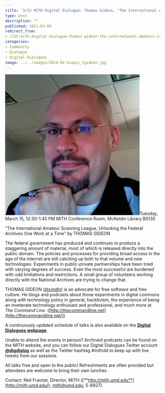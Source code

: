 ```yaml
---
title: '3/15 MITH Digital Dialogue: Thomas Gideon, "The International Amateur Scanning League, Unlocking the Federal Archives One Work at a Time"'
type: post
description: ""
published: 2011-03-09
redirect_from: 
- /315-mith-digital-dialogue-thomas-gideon-the-international-amateur-scanning-league-unlocking-the-federal-archives-one-work-at-a-time/
categories:
- Community
- Dialogue
- Digital Dialogues
image: ../../images/2014-02-biopic_tgideon.jpg
---
```

![thomas-gideon](../../images/2014-02-biopic_tgideon.jpg)Tuesday, March 15, 12:30-1:45 PM MITH Conference Room, McKeldin Library B0135

"The International Amateur Scanning League, Unlocking the Federal Archives One Work at a Time" by THOMAS GIDEON

The federal government has produced and continues to produce a staggering amount of material, most of which is released directly into the public domain. The policies and processes for providing broad access in the age of the internet are still catching up both to that volume and new technologies. Experiments in public-private partnerships have been tried with varying degrees of success. Even the most successful are burdened with odd limitations and restrictions. A small group of volunteers working directly with the National Archives are trying to change that.

THOMAS GIDEON ([@cmdln](http://www.twitter.com/cmdln)) is an advocate for free software and free culture. He blogs and podcasts about those experiments in digital commons along with technology policy in general, hacktivism, the experience of being an inveterate technology enthusiast and professional, and much more at _The Command Line_. ([http://thecommandline.net](http://thecommandline.net/))

A continuously updated schedule of talks is also available on the [**Digital Dialogues webpage**](http://mith.umd.edu/podcast/).

Unable to attend the events in person? Archived podcasts can be found on the MITH website, and you can follow our Digital Dialogues Twitter account [**@digdialog**](http://www.twitter.com/digdialog) as well as the Twitter hashtag #mithdd to keep up with live tweets from our sessions.

All talks free and open to the public! Refreshments are often provided but attendees are welcome to bring their own lunches.

Contact: Neil Fraistat, Director, MITH ([**http://mith.umd.edu**](http://mith.umd.edu/), mith@umd.edu, 5-8927).
